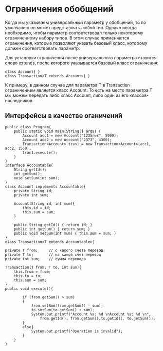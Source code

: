 # Ограничения обобщений
Когда мы указываем универсальный параметр у обобщений, то по умолчанию он может представлять любой тип. Однако иногда необходимо, чтобы параметр соответствовал только некоторому ограниченному набору типов. В этом случае применяются ограничения, которые позволяют указать базовый класс, которому должен соответствовать параметр.

Для установки ограничения после универсального параметра ставится слово extends, после которого указывается базовый класс ограничения:

	class Account{ }
	class Transaction<T extends Account>{ }

К примеру, в данном случае для параметра T в Transaction ограничением является класс Account. То есть на место параметра T мы можем передать либо класс Account, либо один из его классов-наследников.

## Интерфейсы в качестве оганичений
	public class Program{
	    public static void main(String[] args) {
	        Account acc1 = new Account("1235rwr", 5000);
	        Account acc2 = new Account("2373", 4300);
	        Transaction<Account> tran1 = new Transaction<Account>(acc1, acc2, 1560);
	        tran1.execute();
	    }
	}
	interface Accountable{
	    String getId();
	    int getSum();
	    void setSum(int sum);
	}
	class Account implements Accountable{
	    private String id;
	    private int sum;
	     
	    Account(String id, int sum){
	        this.id = id;
	        this.sum = sum;
	    }
	     
	    public String getId() { return id; }
	    public int getSum() { return sum; }
	    public void setSum(int sum) { this.sum = sum; }
	}
	class Transaction<T extends Accountable>{
     
    private T from;     // с какого счета перевод
    private T to;       // на какой счет перевод
    private int sum;    // сумма перевода
     
    Transaction(T from, T to, int sum){
        this.from = from;
        this.to = to;
        this.sum = sum;
    }
    public void execute(){
         
	        if (from.getSum() > sum)
	        {
	            from.setSum(from.getSum() - sum);
	            to.setSum(to.getSum() + sum);
	            System.out.printf("Account %s: %d \nAccount %s: %d \n", 
	                from.getId(), from.getSum(),to.getId(), to.getSum());
	        }
	        else{
	            System.out.printf("Operation is invalid");
        	}
    	}
	}